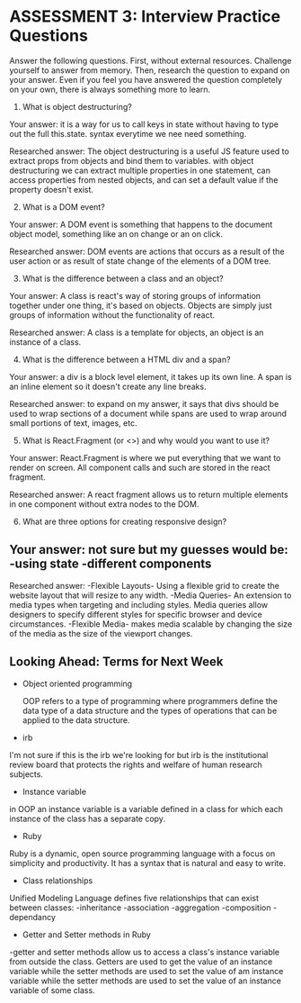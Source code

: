 # ASSESSMENT 3: Interview Practice Questions

Answer the following questions. First, without external resources. Challenge yourself to answer from memory. Then, research the question to expand on your answer. Even if you feel you have answered the question completely on your own, there is always something more to learn.

1. What is object destructuring?

  Your answer: it is a way for us to call keys in state without having to type out the full this.state. syntax everytime we nee need something.

  Researched answer: The object destructuring is a useful JS feature used to extract props from objects and bind them to variables. with object destructuring we can extract multiple properties in one statement, can access properties from nested objects, and can set a default value if the property doesn't exist.



2. What is a DOM event?

  Your answer:
  A DOM event is something that happens to the document object model, something like an on change or an on click.

  Researched answer:
DOM events are actions that occurs as a result of the user action or as result of state change of the elements of a DOM tree.


3. What is the difference between a class and an object?

  Your answer: 
  A class is react's way of storing groups of information together under one thing, it's based on objects. Objects are simply just groups of information without the functionality of react.

  Researched answer:
  A class is a template for objects, an object is an instance of a class.



4. What is the difference between a HTML div and a span?

  Your answer:
  a div is a block level element, it takes up its own line. A span is an inline element so it doesn't create any line breaks.

  Researched answer:
to expand on my answer, it says that divs should be used to wrap sections of a document while spans are used to wrap around small portions of text, images, etc.


5. What is React.Fragment (or <>) and why would you want to use it?

  Your answer: React.Fragment is where we put everything that we want to render on screen. All component calls and such are stored in the react fragment.

  Researched answer:
  A react fragment allows us to return multiple elements in one component without extra nodes to the DOM.



6. What are three options for creating responsive design?

  Your answer:
  not sure but my guesses would be:
  -using state
  -different components
  -

  Researched answer:
-Flexible Layouts- Using a flexible grid to create the website layout that will resize to any width.
-Media Queries- An extension to media types when targeting and including styles. Media queries allow designers to specify different styles for specific browser and device circumstances.
-Flexible Media- makes media scalable by changing the size of the media as the size of the viewport changes.


## Looking Ahead: Terms for Next Week
- Object oriented programming

  OOP refers to a type of programming where programmers define the data type of a data structure and the types of operations that can be applied to the data structure.

- irb

I'm not sure if this is the irb we're looking for but irb is the institutional review board that protects the rights and welfare of human research subjects.

- Instance variable

in OOP an instance variable is a variable defined in a class for which each instance of the class has a separate copy.

- Ruby

Ruby is a dynamic, open source programming language with a focus on simplicity and productivity. It has a syntax that is natural and easy to write.

- Class relationships

Unified Modeling Language defines five relationships that can exist between classes:
-inheritance
-association
-aggregation
-composition
-dependancy

- Getter and Setter methods in Ruby

-getter and setter methods allow us to access a class's instance variable from outside the class. 
Getters are used to get the value of an instance variable while the setter methods are used to set the value of am instance variable while the setter methods are used to set the value of an instance variable of some class.